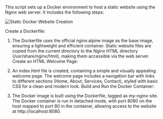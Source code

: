 
This script sets up a Docker environment to host a static website using the Nginx web server. It includes the following steps:


![Static Docker Website Creation](https://github.com/Ramtechbytes/DockerWebsiteScript/assets/170969555/25c7a1b4-c15e-41da-b0b8-718d4dc3e946)


Create a Dockerfile:

1) The Dockerfile uses the official nginx:alpine image as the base image, ensuring a lightweight and efficient container.
Static website files are copied from the current directory to the Nginx HTML directory (/usr/share/nginx/html), making them accessible via the web server.
Create an HTML Welcome Page:

2) An index.html file is created, containing a simple and visually appealing welcome page.
The welcome page includes a navigation bar with links to different sections (Home, About, Services, Contact), styled with basic CSS for a clean and modern look.
Build and Run the Docker Container:

3) The Docker image is built using the Dockerfile, tagged as my-nginx-site.
The Docker container is run in detached mode, with port 8080 on the host mapped to port 80 in the container, allowing access to the website at http://localhost:8080.



